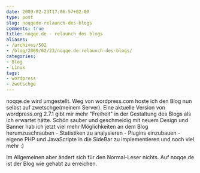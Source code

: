 ```yaml
---
date: 2009-02-23T17:06:57+02:00
type: post
slug: noqqede-relaunch-des-blogs
comments: true
title: noqqe.de - relaunch des blogs
aliases:
- /archives/502
- /blog/2009/02/23/noqqe.de-relaunch-des-blogs/
categories:
- Blog
- Linux
tags:
- wordpress
- zwetschge
---
```


noqqe.de wird umgestellt. Weg von wordpress.com hoste
ich den Blog nun selbst auf zwetschge(meinem Server). Eine aktuelle Version
von wordpress.org 2.7.1 gibt mir mehr "Freiheit" in der Gestaltung des
Blogs als ich erwartet hätte. Schön sauber und geschmeidig mit neuem Design
und Banner hab ich jetzt viel mehr Möglichkeiten an dem Blog
herumzuschrauben - Statistiken zu analysieren - Plugins einzubauen - eigene
PHP und JavaScripte in die SideBar zu implementieren und noch viel mehr :)

Im Allgemeinen aber ändert sich für den Normal-Leser nichts. Auf noqqe.de
ist der Blog wie gehabt zu erreichen.
